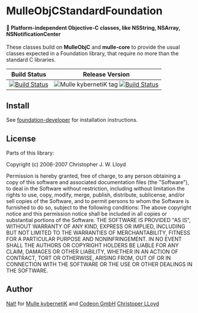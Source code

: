 # MulleObjCStandardFoundation

#### 🚤 Platform-independent Objective-C classes, like NSString, NSArray, NSNotificationCenter

These classes build on **MulleObjC** and **mulle-core** to provide the usual
classes expected in a Foundation library, that require no more than the
standard C libraries.



Build Status | Release Version
-------------|-----------------------------------
[![Build Status](https://travis-ci.org/MulleFoundation/MulleObjCStandardFoundation.svg?branch=release)](https://travis-ci.org/MulleFoundation/MulleObjCStandardFoundation) | ![Mulle kybernetiK tag](https://img.shields.io/github/tag/MulleFoundation/MulleObjCStandardFoundation.svg) [![Build Status](https://travis-ci.org/MulleFoundation/MulleObjCStandardFoundation.svg?branch=release)](https://travis-ci.org/MulleFoundation/MulleObjCStandardFoundation)


## Install

See [foundation-developer](//github.com//foundation-developer) for
installation instructions.

## License

Parts of this library:

Copyright (c) 2006-2007 Christopher J. W. Lloyd

Permission is hereby granted, free of charge, to any person obtaining a copy
of this software and associated documentation files (the "Software"), to deal
in the Software without restriction, including without limitation the rights
to use, copy, modify, merge, publish, distribute, sublicense, and/or sell
copies of the Software, and to permit persons to whom the Software is furnished
to do so, subject to the following conditions:
The above copyright notice and this permission notice shall be included in
all copies or substantial portions of the Software.
THE SOFTWARE IS PROVIDED "AS IS", WITHOUT WARRANTY OF ANY KIND, EXPRESS OR
IMPLIED, INCLUDING BUT NOT LIMITED TO THE WARRANTIES OF MERCHANTABILITY,
FITNESS FOR A PARTICULAR PURPOSE AND NONINFRINGEMENT. IN NO EVENT SHALL THE
AUTHORS OR COPYRIGHT HOLDERS BE LIABLE FOR ANY CLAIM, DAMAGES OR OTHER
LIABILITY, WHETHER IN AN ACTION OF CONTRACT, TORT OR OTHERWISE, ARISING FROM,
OUT OF OR IN CONNECTION WITH THE SOFTWARE OR THE USE OR OTHER DEALINGS IN
THE SOFTWARE.


## Author

[Nat!](//www.mulle-kybernetik.com/weblog) for
[Mulle kybernetiK](//www.mulle-kybernetik.com) and
[Codeon GmbH](//www.codeon.de)
[Christoper LLoyd](https://github.com/cjwl)
